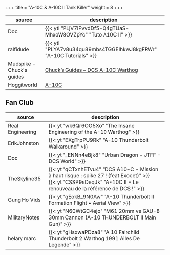 +++
title = "A-10C & A-10C II Tank Killer"
weight = 8
+++

source                                | description
------------------------------------- | -----------
Doc                                   | {{< ytl "PLjV7iPvvdDf5-Q4gTUaS-MhxoW8OVZpYc" "Tuto A10C II" >}}
ralfidude                             | {{< ytl "PLYA7v8u34qu89mbs4TGGEIhkwJ8kgFRWr" "A-10C Tutorials" >}}
Mudspike - Chuck's guides             | [Chuck’s Guides – DCS A-10C Warthog](https://www.mudspike.com/chucks-guides-dcs-a-10c-warthog/)
Hoggitworld                           | [A-10C](https://wiki.hoggitworld.com/view/A-10C)

## Fan Club
source              | description
------------------- | -----------
Real Engineering    | {{< yt "wk6Qr6OO5Xo" "The Insane Engineering of the A-10 Warthog" >}}
ErikJohnston        | {{< yt "EXgTrpPU9Rk" "A-10 Thunderbolt Walkaround" >}}
Doc                 | {{< yt "_ENNn4eBjk8" "Urban Dragon - JTFF - DCS World" >}}
TheSkyline35        | {{< yt "qCTxnhETvu4" "DCS A10-C - Mission à haut risque : spike 27 ! (feat Exocet)" >}}<br />{{< yt "CSSP9sDeqJk" "A-10C II - Le renouveau de la référence de DCS !" >}}
Gung Ho Vids        | {{< yt "gEokB_9N0Aw" "A-10 Thunderbolt II Formation Flight • Aerial View" >}}
MilitaryNotes       | {{< yt "N60WtGC4ejo" "M61 20mm vs GAU-8 30mm Cannon (A-10 THUNDERBOLT II Main Gun)" >}}
helary marc         | {{< yt "gHsxwaPDza8" "A 10 Fairchild Thunderbolt 2 Warthog 1991 Ailes De Legende" >}}
